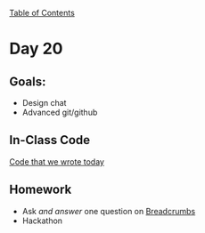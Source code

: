 [Table of Contents](/README.md)

# Day 20

## Goals:
* Design chat
* Advanced git/github

## In-Class Code
[Code that we wrote today](/notes/day-20/code)

## Homework
* Ask *and answer* one question on [Breadcrumbs](http://tiy.breadcrumbsqa.com/)
* Hackathon